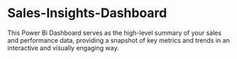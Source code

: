 # Sales-Insights-Dashboard
This Power Bi Dashboard serves as the high-level summary of your sales and performance data, providing a snapshot of key metrics and trends in an interactive and visually engaging way.
